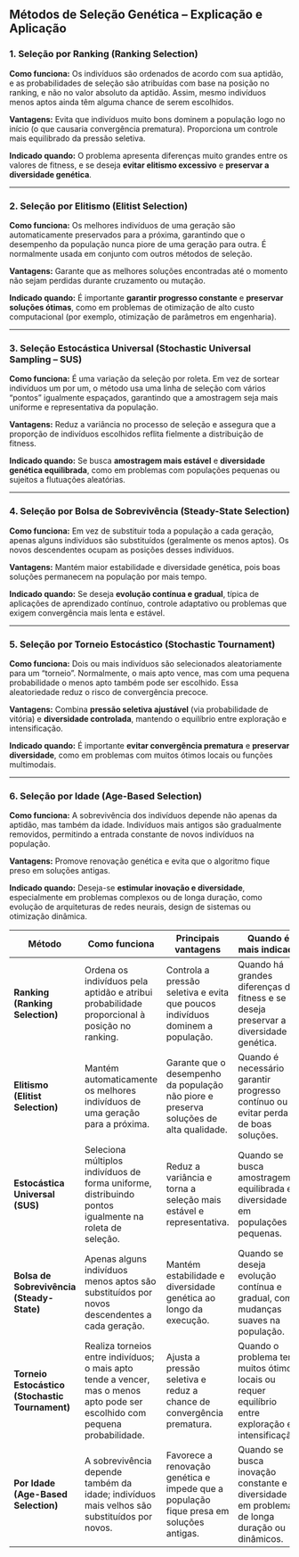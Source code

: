 
## Métodos de Seleção Genética – Explicação e Aplicação

### 1. Seleção por Ranking (Ranking Selection)

**Como funciona:**
Os indivíduos são ordenados de acordo com sua aptidão, e as probabilidades de seleção são atribuídas com base na posição no ranking, e não no valor absoluto da aptidão. Assim, mesmo indivíduos menos aptos ainda têm alguma chance de serem escolhidos.

**Vantagens:**
Evita que indivíduos muito bons dominem a população logo no início (o que causaria convergência prematura).
Proporciona um controle mais equilibrado da pressão seletiva.

**Indicado quando:**
O problema apresenta diferenças muito grandes entre os valores de fitness, e se deseja **evitar elitismo excessivo** e **preservar a diversidade genética**.

---

### 2. Seleção por Elitismo (Elitist Selection)

**Como funciona:**
Os melhores indivíduos de uma geração são automaticamente preservados para a próxima, garantindo que o desempenho da população nunca piore de uma geração para outra. É normalmente usada em conjunto com outros métodos de seleção.

**Vantagens:**
Garante que as melhores soluções encontradas até o momento não sejam perdidas durante cruzamento ou mutação.

**Indicado quando:**
É importante **garantir progresso constante** e **preservar soluções ótimas**, como em problemas de otimização de alto custo computacional (por exemplo, otimização de parâmetros em engenharia).

---

### 3. Seleção Estocástica Universal (Stochastic Universal Sampling – SUS)

**Como funciona:**
É uma variação da seleção por roleta. Em vez de sortear indivíduos um por um, o método usa uma linha de seleção com vários “pontos” igualmente espaçados, garantindo que a amostragem seja mais uniforme e representativa da população.

**Vantagens:**
Reduz a variância no processo de seleção e assegura que a proporção de indivíduos escolhidos reflita fielmente a distribuição de fitness.

**Indicado quando:**
Se busca **amostragem mais estável** e **diversidade genética equilibrada**, como em problemas com populações pequenas ou sujeitos a flutuações aleatórias.

---

### 4. Seleção por Bolsa de Sobrevivência (Steady-State Selection)

**Como funciona:**
Em vez de substituir toda a população a cada geração, apenas alguns indivíduos são substituídos (geralmente os menos aptos). Os novos descendentes ocupam as posições desses indivíduos.

**Vantagens:**
Mantém maior estabilidade e diversidade genética, pois boas soluções permanecem na população por mais tempo.

**Indicado quando:**
Se deseja **evolução contínua e gradual**, típica de aplicações de aprendizado contínuo, controle adaptativo ou problemas que exigem convergência mais lenta e estável.

---

### 5. Seleção por Torneio Estocástico (Stochastic Tournament)

**Como funciona:**
Dois ou mais indivíduos são selecionados aleatoriamente para um “torneio”. Normalmente, o mais apto vence, mas com uma pequena probabilidade o menos apto também pode ser escolhido. Essa aleatoriedade reduz o risco de convergência precoce.

**Vantagens:**
Combina **pressão seletiva ajustável** (via probabilidade de vitória) e **diversidade controlada**, mantendo o equilíbrio entre exploração e intensificação.

**Indicado quando:**
É importante **evitar convergência prematura** e **preservar diversidade**, como em problemas com muitos ótimos locais ou funções multimodais.

---

### 6. Seleção por Idade (Age-Based Selection)

**Como funciona:**
A sobrevivência dos indivíduos depende não apenas da aptidão, mas também da idade. Indivíduos mais antigos são gradualmente removidos, permitindo a entrada constante de novos indivíduos na população.

**Vantagens:**
Promove renovação genética e evita que o algoritmo fique preso em soluções antigas.

**Indicado quando:**
Deseja-se **estimular inovação e diversidade**, especialmente em problemas complexos ou de longa duração, como evolução de arquiteturas de redes neurais, design de sistemas ou otimização dinâmica.

| Método                                          | Como funciona                                                                                                                 | Principais vantagens                                                                    | Quando é mais indicado                                                                             |
| ----------------------------------------------- | ----------------------------------------------------------------------------------------------------------------------------- | --------------------------------------------------------------------------------------- | -------------------------------------------------------------------------------------------------- |
| **Ranking (Ranking Selection)**                 | Ordena os indivíduos pela aptidão e atribui probabilidade proporcional à posição no ranking.                                  | Controla a pressão seletiva e evita que poucos indivíduos dominem a população.          | Quando há grandes diferenças de fitness e se deseja preservar a diversidade genética.              |
| **Elitismo (Elitist Selection)**                | Mantém automaticamente os melhores indivíduos de uma geração para a próxima.                                                  | Garante que o desempenho da população não piore e preserva soluções de alta qualidade.  | Quando é necessário garantir progresso contínuo ou evitar perda de boas soluções.                  |
| **Estocástica Universal (SUS)**                 | Seleciona múltiplos indivíduos de forma uniforme, distribuindo pontos igualmente na roleta de seleção.                        | Reduz a variância e torna a seleção mais estável e representativa.                      | Quando se busca amostragem equilibrada e diversidade em populações pequenas.                       |
| **Bolsa de Sobrevivência (Steady-State)**       | Apenas alguns indivíduos menos aptos são substituídos por novos descendentes a cada geração.                                  | Mantém estabilidade e diversidade genética ao longo da execução.                        | Quando se deseja evolução contínua e gradual, com mudanças suaves na população.                    |
| **Torneio Estocástico (Stochastic Tournament)** | Realiza torneios entre indivíduos; o mais apto tende a vencer, mas o menos apto pode ser escolhido com pequena probabilidade. | Ajusta a pressão seletiva e reduz a chance de convergência prematura.                   | Quando o problema tem muitos ótimos locais ou requer equilíbrio entre exploração e intensificação. |
| **Por Idade (Age-Based Selection)**             | A sobrevivência depende também da idade; indivíduos mais velhos são substituídos por novos.                                   | Favorece a renovação genética e impede que a população fique presa em soluções antigas. | Quando se busca inovação constante e diversidade em problemas de longa duração ou dinâmicos.       |


